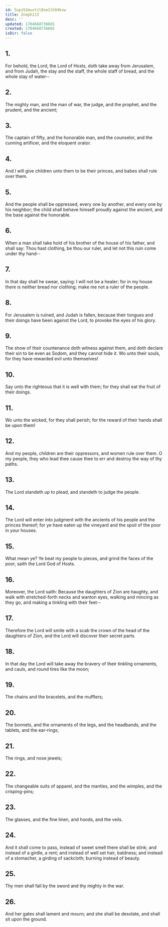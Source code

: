 ```yaml
---
id: 5upz52muvtzl8ne1lh94kvw
title: 2nephi13
desc: ''
updated: 1704668736665
created: 1704668736665
isDir: false
---
```

## 1.
For behold, the Lord, the Lord of Hosts, doth take away from Jerusalem, and from Judah, the stay and the staff, the whole staff of bread, and the whole stay of water--
## 2.
The mighty man, and the man of war, the judge, and the prophet, and the prudent, and the ancient;
## 3.
The captain of fifty, and the honorable man, and the counselor, and the cunning artificer, and the eloquent orator.
## 4.
And I will give children unto them to be their princes, and babes shall rule over them.
## 5.
And the people shall be oppressed, every one by another, and every one by his neighbor; the child shall behave himself proudly against the ancient, and the base against the honorable.
## 6.
When a man shall take hold of his brother of the house of his father, and shall say: Thou hast clothing, be thou our ruler, and let not this ruin come under thy hand--
## 7.
In that day shall he swear, saying: I will not be a healer; for in my house there is neither bread nor clothing; make me not a ruler of the people.
## 8.
For Jerusalem is ruined, and Judah is fallen, because their tongues and their doings have been against the Lord, to provoke the eyes of his glory.
## 9.
The show of their countenance doth witness against them, and doth declare their sin to be even as Sodom, and they cannot hide it. Wo unto their souls, for they have rewarded evil unto themselves!
## 10.
Say unto the righteous that it is well with them; for they shall eat the fruit of their doings.
## 11.
Wo unto the wicked, for they shall perish; for the reward of their hands shall be upon them!
## 12.
And my people, children are their oppressors, and women rule over them. O my people, they who lead thee cause thee to err and destroy the way of thy paths.
## 13.
The Lord standeth up to plead, and standeth to judge the people.
## 14.
The Lord will enter into judgment with the ancients of his people and the princes thereof; for ye have eaten up the vineyard and the spoil of the poor in your houses.
## 15.
What mean ye? Ye beat my people to pieces, and grind the faces of the poor, saith the Lord God of Hosts.
## 16.
Moreover, the Lord saith: Because the daughters of Zion are haughty, and walk with stretched-forth necks and wanton eyes, walking and mincing as they go, and making a tinkling with their feet--
## 17.
Therefore the Lord will smite with a scab the crown of the head of the daughters of Zion, and the Lord will discover their secret parts.
## 18.
In that day the Lord will take away the bravery of their tinkling ornaments, and cauls, and round tires like the moon;
## 19.
The chains and the bracelets, and the mufflers;
## 20.
The bonnets, and the ornaments of the legs, and the headbands, and the tablets, and the ear-rings;
## 21.
The rings, and nose jewels;
## 22.
The changeable suits of apparel, and the mantles, and the wimples, and the crisping-pins;
## 23.
The glasses, and the fine linen, and hoods, and the veils.
## 24.
And it shall come to pass, instead of sweet smell there shall be stink; and instead of a girdle, a rent; and instead of well set hair, baldness; and instead of a stomacher, a girding of sackcloth; burning instead of beauty.
## 25.
Thy men shall fall by the sword and thy mighty in the war.
## 26.
And her gates shall lament and mourn; and she shall be desolate, and shall sit upon the ground.
